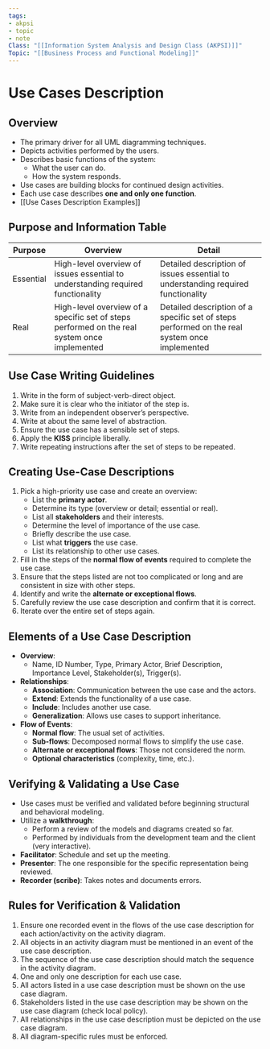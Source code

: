 ```yaml
---
tags:
- akpsi
- topic
- note
Class: "[[Information System Analysis and Design Class (AKPSI)]]"
Topic: "[[Business Process and Functional Modeling]]"
---
```


# Use Cases Description

## Overview
- The primary driver for all UML diagramming techniques.
- Depicts activities performed by the users.
- Describes basic functions of the system:
  - What the user can do.
  - How the system responds.
- Use cases are building blocks for continued design activities.
- Each use case describes **one and only one function**.
- [[Use Cases Description Examples]]

## Purpose and Information Table

| Purpose | Overview| Detail | 
|---------|-----------------------|----------|
| Essential | High-level overview of issues essential to understanding required functionality | Detailed description of issues essential to understanding required functionality |
| Real | High-level overview of a specific set of steps performed on the real system once implemented | Detailed description of a specific set of steps performed on the real system once implemented |

## Use Case Writing Guidelines
1. Write in the form of subject-verb-direct object.
2. Make sure it is clear who the initiator of the step is.
3. Write from an independent observer’s perspective.
4. Write at about the same level of abstraction.
5. Ensure the use case has a sensible set of steps.
6. Apply the **KISS** principle liberally.
7. Write repeating instructions after the set of steps to be repeated.

## Creating Use-Case Descriptions
1. Pick a high-priority use case and create an overview:
   - List the **primary actor**.
   - Determine its type (overview or detail; essential or real).
   - List all **stakeholders** and their interests.
   - Determine the level of importance of the use case.
   - Briefly describe the use case.
   - List what **triggers** the use case.
   - List its relationship to other use cases.
2. Fill in the steps of the **normal flow of events** required to complete the use case.
3. Ensure that the steps listed are not too complicated or long and are consistent in size with other steps.
4. Identify and write the **alternate or exceptional flows**.
5. Carefully review the use case description and confirm that it is correct.
6. Iterate over the entire set of steps again.

## Elements of a Use Case Description
- **Overview**:
  - Name, ID Number, Type, Primary Actor, Brief Description, Importance Level, Stakeholder(s), Trigger(s).
- **Relationships**:
  - **Association**: Communication between the use case and the actors.
  - **Extend**: Extends the functionality of a use case.
  - **Include**: Includes another use case.
  - **Generalization**: Allows use cases to support inheritance.
- **Flow of Events**:
  - **Normal flow**: The usual set of activities.
  - **Sub-flows**: Decomposed normal flows to simplify the use case.
  - **Alternate or exceptional flows**: Those not considered the norm.
  - **Optional characteristics** (complexity, time, etc.).

## Verifying & Validating a Use Case
- Use cases must be verified and validated before beginning structural and behavioral modeling.
- Utilize a **walkthrough**:
  - Perform a review of the models and diagrams created so far.
  - Performed by individuals from the development team and the client (very interactive).
- **Facilitator**: Schedule and set up the meeting.
- **Presenter**: The one responsible for the specific representation being reviewed.
- **Recorder (scribe)**: Takes notes and documents errors.

## Rules for Verification & Validation
1. Ensure one recorded event in the flows of the use case description for each action/activity on the activity diagram.
2. All objects in an activity diagram must be mentioned in an event of the use case description.
3. The sequence of the use case description should match the sequence in the activity diagram.
4. One and only one description for each use case.
5. All actors listed in a use case description must be shown on the use case diagram.
6. Stakeholders listed in the use case description may be shown on the use case diagram (check local policy).
7. All relationships in the use case description must be depicted on the use case diagram.
8. All diagram-specific rules must be enforced. 


